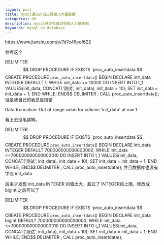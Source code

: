 ```yaml
---
layout: post
title: mysql通过存储过程插入大量数据
categories: db
description: mysql通过存储过程插入大量数据
keywords: mysql db database
---
```

https://www.jianshu.com/p/7d7e45eef622

参考这个

DELIMITER $$
DROP PROCEDURE IF EXISTS `proc_auto_insertdata`$$
CREATE PROCEDURE `proc_auto_insertdata`()
BEGIN
DECLARE init_data INTEGER DEFAULT 1;
WHILE init_data <= 10000 DO
INSERT INTO t_1 VALUES(init_data, CONCAT('测试', init_data), init_data + 10);
SET init_data = init_data + 1;
END WHILE;
END$$
DELIMITER ;
CALL proc_auto_insertdata();
但是我自己的表总是报错

Data truncation: Out of range value for column 'init_data' at row 1

看上去没毛病啊。

DELIMITER $$
DROP PROCEDURE IF EXISTS `proc_auto_insertdata`$$
CREATE PROCEDURE `proc_auto_insertdata`()
BEGIN
DECLARE init_data INTEGER DEFAULT 700000000000000000;
WHILE init_data <=700000000000000010 DO
INSERT INTO t_1 VALUES(init_data, CONCAT('测试', init_data), init_data + 10);
SET init_data = init_data + 1;
END WHILE;
END$$
DELIMITER ;
CALL proc_auto_insertdata();
并且数据库也没有字段 init_data

后来才发现  init_data INTEGER  的值太大，超过了 INTEGER的上限。修改成 bigint 之后可以了

DELIMITER $$
DROP PROCEDURE IF EXISTS `proc_auto_insertdata`$$
CREATE PROCEDURE `proc_auto_insertdata`()
BEGIN
DECLARE init_data bigint DEFAULT 700000000000000000;
WHILE init_data <=700000000000000010 DO
INSERT INTO t_1 VALUES(init_data, CONCAT('测试', init_data), init_data + 10);
SET init_data = init_data + 1;
END WHILE;
END$$
DELIMITER ;
CALL proc_auto_insertdata();
 

